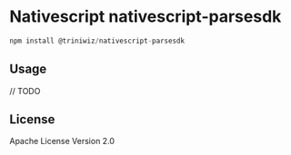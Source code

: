 # Nativescript nativescript-parsesdk

```javascript
npm install @triniwiz/nativescript-parsesdk
```

## Usage

// TODO

## License

Apache License Version 2.0
